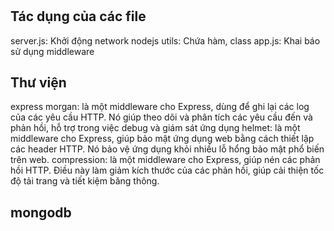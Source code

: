 #

## Tác dụng của các file

server.js: Khởi động network nodejs
utils: Chứa hàm, class
app.js: Khai báo sử dụng middleware

## Thư viện

express
morgan: là một middleware cho Express, dùng để ghi lại các log của các yêu cầu HTTP. Nó giúp theo dõi và phân tích các yêu cầu đến và phản hồi, hỗ trợ trong việc debug và giám sát ứng dụng
helmet: là một middleware cho Express, giúp bảo mật ứng dụng web bằng cách thiết lập các header HTTP. Nó bảo vệ ứng dụng khỏi nhiều lỗ hổng bảo mật phổ biến trên web.
compression: là một middleware cho Express, giúp nén các phản hồi HTTP. Điều này làm giảm kích thước của các phản hồi, giúp cải thiện tốc độ tải trang và tiết kiệm băng thông.

## mongodb
